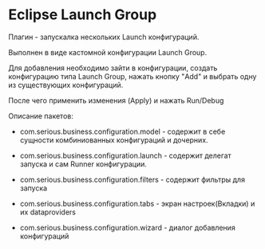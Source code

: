 Eclipse Launch Group
==================

Плагин - запускалка нескольких Launch конфигураций.

Выполнен в виде кастомной конфигурации Launch Group.

Для добавления необходимо зайти в конфигурации, создать конфигурацию типа Launch Group, нажать кнопку "Add" и выбрать одну из существующих конфигураций.

После чего применить изменения (Apply) и нажать Run/Debug

Описание пакетов:

* com.serious.business.configuration.model - содержит в себе сущности комбиниованных конфигураций и дочерних.

* com.serious.business.configuration.launch - содержит делегат запуска и сам Runner конфигурации.

* com.serious.business.configuration.filters - содержит фильтры для запуска

* com.serious.business.configuration.tabs - экран настроек(Вкладки) и их dataproviders

* com.serious.business.configuration.wizard - диалог добавления конфигураций

			

 
